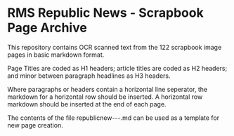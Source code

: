 # RMS Republic News - Scrapbook Page Archive

This repository contains OCR scanned text from the 122 scrapbook image pages in basic markdown format.

Page Titles are coded as H1 headers; article titles are coded as H2 headers; and minor between paragraph headlines as H3 headers. 

Where paragraphs or headers contain a horizontal line seperator, the markdown for a horizontal row should be inserted. A horizontal row markdown should be inserted at the end of each page.

The contents of the file republicnew---.md can be used as a template for new page creation.
